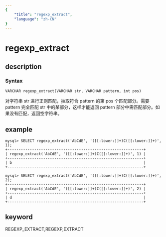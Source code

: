 ```yaml
---
{
    "title": "regexp_extract",
    "language": "zh-CN"
}
---
```


<!-- 
Licensed to the Apache Software Foundation (ASF) under one
or more contributor license agreements.  See the NOTICE file
distributed with this work for additional information
regarding copyright ownership.  The ASF licenses this file
to you under the Apache License, Version 2.0 (the
"License"); you may not use this file except in compliance
with the License.  You may obtain a copy of the License at

  http://www.apache.org/licenses/LICENSE-2.0

Unless required by applicable law or agreed to in writing,
software distributed under the License is distributed on an
"AS IS" BASIS, WITHOUT WARRANTIES OR CONDITIONS OF ANY
KIND, either express or implied.  See the License for the
specific language governing permissions and limitations
under the License.
-->

# regexp_extract

## description

### Syntax

`VARCHAR regexp_extract(VARCHAR str, VARCHAR pattern, int pos)`

对字符串 str 进行正则匹配，抽取符合 pattern 的第 pos 个匹配部分。需要 pattern 完全匹配 str 中的某部分，这样才能返回 pattern 部分中需匹配部分。如果没有匹配，返回空字符串。

## example

```
mysql> SELECT regexp_extract('AbCdE', '([[:lower:]]+)C([[:lower:]]+)', 1);
+-------------------------------------------------------------+
| regexp_extract('AbCdE', '([[:lower:]]+)C([[:lower:]]+)', 1) |
+-------------------------------------------------------------+
| b                                                           |
+-------------------------------------------------------------+

mysql> SELECT regexp_extract('AbCdE', '([[:lower:]]+)C([[:lower:]]+)', 2);
+-------------------------------------------------------------+
| regexp_extract('AbCdE', '([[:lower:]]+)C([[:lower:]]+)', 2) |
+-------------------------------------------------------------+
| d                                                           |
+-------------------------------------------------------------+
```

## keyword

REGEXP_EXTRACT,REGEXP,EXTRACT
